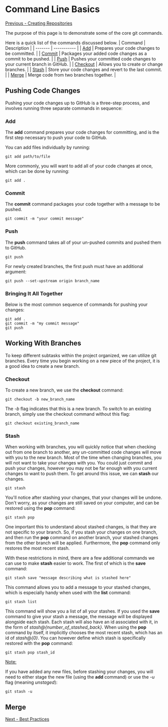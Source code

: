 # Command Line Basics

[Previous - Creating Repositories](./creating_repo.md)

The purpose of this page is to demonstrate some of the core git commands.

Here is a quick list of the commands discussed below.
| Command | Description |
| ------- | ----------- |
| [Add](Add) | Prepares your code changes to be committed. |
| [Commit](Commit) | Packages your added code changes as a commit to be pushed. |
| [Push](Push) | Pushes your committed code changes to your current branch in GitHub. |
| [Checkout](Checkout) | Allows you to create or change branches. |
| [Stash](Stash) | Store your code changes and revert to the last commit. |
| [Merge](Merge) | Merge code from two branches together. |

## Pushing Code Changes

Pushing your code changes up to GitHub is a three-step process, and involves running three separate commands in sequence:

### Add

The **add** command prepares your code changes for committing, and is the first step necessary to push your code to GitHub.

You can add files individually by running:

`git add path/to/file`

More commonly, you will want to add all of your code changes at once, which can be done by running:

`git add .`

### Commit

The **commit** command packages your code together with a message to be pushed.

`git commit -m "your commit message"`

### Push

The **push** command takes all of your un-pushed commits and pushed them to GitHub.

`git push`

For newly created branches, the first push must have an additional argument:

`git push --set-upstream origin branch_name`

### Bringing It All Together

Below is the most common sequence of commands for pushing your changes:

```
git add .
git commit -m "my commit message"
git push
```

## Working With Branches

To keep different subtasks within the project organized, we can utilize git branches.
Every time you begin working on a new piece of the project, it is a good idea to
create a new branch.

### Checkout

To create a new branch, we use the **checkout** command:

`git checkout -b new_branch_name`

The *-b* flag indicates that this is a new branch. To switch to an existing branch,
simply use the checkout command without this flag:

`git checkout existing_branch_name`

### Stash

When working with branches, you will quickly notice that when checking out from
one branch to another, any un-committed code changes will move with you to the new
branch. Most of the time when changing branches, you will not want to take your changes
with you. You could just commit and push your changes, however you may not be far enough
with you current changes to want to push them. To get around this issue, we can
**stash** our changes.

`git stash`

You'll notice after stashing your changes, that your changes will be undone.
Don't worry, as your changes are still saved on your computer, and can be restored
using the **pop** command:

`git stash pop`

One important this to understand about stashed changes, is that they are not
specific to your branch. So, if you stash your changes on one branch, and then
run the **pop** command on another branch, your stashed changes from the other branch
will be applied. Furthermore, the **pop** command only restores the most recent stash.

With these restrictions in mind, there are a few additional commands we can use
to make **stash** easier to work. The first of which is the **save** command:

`git stash save "message describing what is stashed here"`

This command allows you to add a message to your stashed changes, which is especially
handy when used with the **list** command:

`git stash list`

This command will show you a list of all your stashes. If you used the **save**
command to give your stash a message, the message will be displayed alongside each
stash. Each stash will also have an id associated with it, in the form of
*stash@{number_of_stashed_back}*. When using the **pop** command by itself, it implicitly
chooses the most recent stash, which has an id of *stash@{0}*. You can however
define which stash is specifically restored with the **pop** command:

`git stash pop stash_id`

<u>Note:</u>

If you have added any new
files, before stashing your changes, you will need to either stage the new file
(using the **add** command) or use the *-u* flag (meaning *unstaged*):

`git stash -u`

## Merge

[Next - Best Practices](./best_practices.md)
